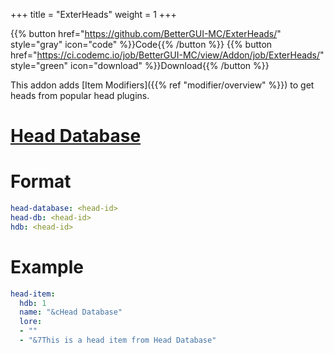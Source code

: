 +++
title = "ExterHeads"
weight = 1
+++

{{% button href="https://github.com/BetterGUI-MC/ExterHeads/" style="gray" icon="code" %}}Code{{% /button %}} {{% button href="https://ci.codemc.io/job/BetterGUI-MC/view/Addon/job/ExterHeads/" style="green" icon="download" %}}Download{{% /button %}}

This addon adds [Item Modifiers]({{% ref "modifier/overview" %}}) to get heads from popular head plugins.

# [Head Database](https://www.spigotmc.org/resources/head-database.14280/)

# Format

```yaml
head-database: <head-id>
head-db: <head-id>
hdb: <head-id>
```

# Example

```yaml
head-item:
  hdb: 1
  name: "&cHead Database"
  lore:
  - ""
  - "&7This is a head item from Head Database"
```
